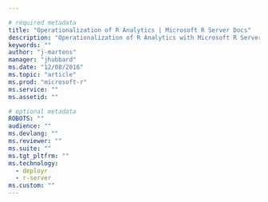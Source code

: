 ```yaml
---

# required metadata
title: "Operationalization of R Analytics | Microsoft R Server Docs"
description: "Operationalization of R Analytics with Microsoft R Server"
keywords: ""
author: "j-martens"
manager: "jhubbard"
ms.date: "12/08/2016"
ms.topic: "article"
ms.prod: "microsoft-r"
ms.service: ""
ms.assetid: ""

# optional metadata
ROBOTS: ""
audience: ""
ms.devlang: ""
ms.reviewer: ""
ms.suite: ""
ms.tgt_pltfrm: ""
ms.technology: 
  - deployr
  - r-server
ms.custom: ""
---
```

<!--
# Managing Web Services



> Learn about consuming the web services [here](app-developer-get-started.md)
>
> Learn more about@@


## Snapshots

If you need a prepared environment for remote script execution that includes any of the following: R packages, R objects and data files, consider creating a **snapshot**. A snapshot is an image of a R session saved to Microsoft R Server, which includes:
+ The session's workspace along with the installed R packages
+ Any files and artifacts in the working directory

>For optimal performance, consider the size of the snapshot carefully especially when publishing a service. Before creating a snapshot, ensure that you keep only those workspace objects you need and purge the rest.  And, in the event that you only need a single object, consider passing that object alone itself instead of using a snapshot.

A snapshot can be loaded into any subsequent remote R session for the user who created it.  For example, suppose you want to execute a script that needs three R packages, a reference data file, and a model object.   Instead of loading these items each time you want to execute the script, create a snapshot of an R session containing them. Then, you can save time later by loading this snapshot using its ID to get the session contents exactly as they were at the time the snapshot was created. 

[Learn about each snapshot API](https://microsoft.github.io/deployr-api-docs/9.0.1/#snapshot-apis) used to manage to create and manage session snapshots.


## Publishing and Managing Web Services

The core Web Services APIs facilitate the publishing and management of user-defined analytic web services. An R Server web service is a stateless execution in an R shell on the compute node. Each web service is uniquely defined by a `name` and `version` for easy service consumption and meaningful machine-readable discovery approaches. 

These RESTful APIs for web services provide programmatic access to a service's lifecycle. The APIs are straightforward, easy-to-use, and when composed together, can form the foundation for more expressive operations. [Learn about each web service API](https://microsoft.github.io/deployr-api-docs/9.0.1/#services-management-apis).

Web services can be versioned to improve the release of services for service authors and make it easier for consumers to identify the services they are calling.  Service versioning is an important part of the publishing process and is designed to be flexible without naming restrictions. We highly recommend the adoption of meaningful and standard versioning conventions such as [semantic versioning](http://semver.org/).

If a web service is published without a version (<code>GET /services/{name}</code>), a Globally Unique Identifier (GUID) will be created as a unique reference number to represent a version. Since the GUID is not a meaningful version number, the intention is allow an author to treat the service as a <i>development</i> version (seen only by the author) until it is ready to be promoted and shared. From there, a more meaningful version number can be chosen during service publishing to represent a stable release.

Whenever a web service is published (<code>POST /services/{name}/{version}</code>), an endpoint is registered (<code>/api/{name}/{version}</code>), which in turn triggers the generation of a custom <a href="http://swagger.io/">Swagger</a>-based JSON file. <a href="app-developer-get-started.md">Learn more about consuming web services</a>.

If you use a snapshot when developing your web service, the session snapshot information will be baked into the service API when published and available to any authenticated user consuming that web service later.

Please note that while only the web service author can update, publish, or delete a service, any authenticated user can retrieve a list of services or consume a service. 
-->